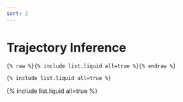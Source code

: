 ```yaml
---
sort: 2
---
```


# Trajectory Inference

```
{% raw %}{% include list.liquid all=true %}{% endraw %}

{% include list.liquid all=true %}
```

{% include list.liquid all=true %}

